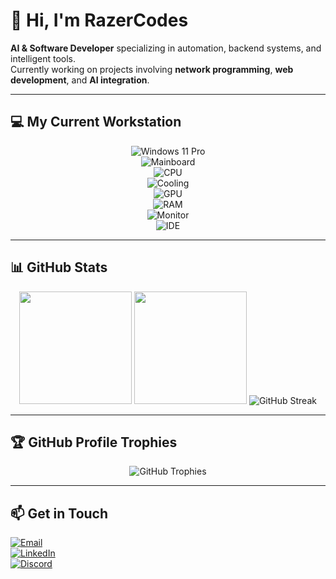 # 👋 Hi, I'm RazerCodes

**AI & Software Developer** specializing in automation, backend systems, and intelligent tools.  
Currently working on projects involving **network programming**, **web development**, and **AI integration**.

---

## 💻 My Current Workstation

<div align="center">
  
![Windows 11 Pro](https://img.shields.io/badge/Windows-11%20Pro-0078D6?style=for-the-badge&logo=windows&logoColor=white)  
![Mainboard](https://img.shields.io/badge/Mainboard-ASUS%20Strix%20Z790--F%20Gaming%20WiFi%202-blue?style=for-the-badge&logo=asus&logoColor=white)  
![CPU](https://img.shields.io/badge/Intel-Core%20i9--14900KF-blue?style=for-the-badge&logo=intel&logoColor=white)  
![Cooling](https://img.shields.io/badge/Cooler-Corsair%20iCUE%20H150i%20AIO-blue?style=for-the-badge&logo=corsair&logoColor=white)  
![GPU](https://img.shields.io/badge/ASUS%20Strix-RTX%204070%20Ti%20OC-blue?style=for-the-badge&logo=nvidia&logoColor=white)  
![RAM](https://img.shields.io/badge/RAM-48GB%20Corsair%20Dominator%20Titanium%208000MHz%20(7000MHz)-blue?style=for-the-badge&logo=corsair&logoColor=white)  
![Monitor](https://img.shields.io/badge/Monitor-Odyssey%20G9%20G95SC-blue?style=for-the-badge&logo=samsung&logoColor=white)  
![IDE](https://img.shields.io/badge/IDE-VS%20Code-blue?style=for-the-badge&logo=visualstudiocode&logoColor=white)  

</div>

---

## 📊 GitHub Stats

<p align="center">
  <img height="180em" src="https://github-readme-stats-eight-theta.vercel.app/api?username=RazerCodes&show_icons=true&theme=synthwave&include_all_commits=true&count_private=true"/>
  <img height="180em" src="https://github-readme-stats-eight-theta.vercel.app/api/top-langs/?username=RazerCodes&layout=compact&langs_count=8&theme=synthwave"/>
  <img src="https://github-readme-streak-stats.herokuapp.com/?user=RazerCodes&theme=synthwave" alt="GitHub Streak"/>
</p>

---

## 🏆 GitHub Profile Trophies

<div align="center">
  <img src="https://github-profile-trophy.vercel.app/?username=RazerCodes&column=8&margin-w=15&margin-h=15&theme=synthwave" alt="GitHub Trophies"/>
</div>

---

## 📫 Get in Touch

[![Email](https://img.shields.io/badge/Email-contact%40example.com-red?style=for-the-badge&logo=gmail&logoColor=white)](mailto:contact@example.com)  
[![LinkedIn](https://img.shields.io/badge/LinkedIn-Profile-blue?style=for-the-badge&logo=linkedin&logoColor=white)](https://linkedin.com/in/yourprofile)  
[![Discord](https://img.shields.io/badge/Discord-Username-blue?style=for-the-badge&logo=discord&logoColor=white)](https://discordapp.com/users/yourdiscordid)
